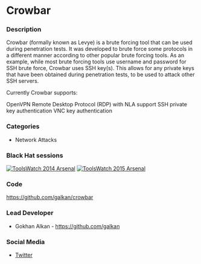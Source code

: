 # Crowbar

### Description
Crowbar (formally known as Levye) is a brute forcing tool that can be used during penetration tests. It was developed to brute force some protocols in a different manner according to other popular brute forcing tools. As an example, while most brute forcing tools use username and password for SSH brute force, Crowbar uses SSH key(s). This allows for any private keys that have been obtained during penetration tests, to be used to attack other SSH servers.

Currently Crowbar supports:

OpenVPN 
Remote Desktop Protocol (RDP) with NLA support 
SSH private key authentication
VNC key authentication


### Categories
* Network Attacks


### Black Hat sessions
[![ToolsWatch 2014 Arsenal](https://raw.githubusercontent.com/toolswatch/badges/master/arsenal/usa/2014.svg)](https://www.blackhat.com/us-14/arsenal.html#Alkan)
[![ToolsWatch 2015 Arsenal](https://raw.githubusercontent.com/toolswatch/badges/master/arsenal/usa/2015.svg)](http://www.blackhat.com/us-15/arsenal.html#heybe-pentest-automation-toolkit)


### Code
https://github.com/galkan/crowbar


### Lead Developer
* Gokhan Alkan - https://github.com/galkan


### Social Media
* [Twitter](https://twitter.com/gokhan_alkn)
